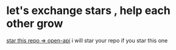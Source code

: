 # let's exchange stars , help each other grow

[star this repo => open-api](https://github.com/codershubinc/open-api)
i will star your repo if you star this one
